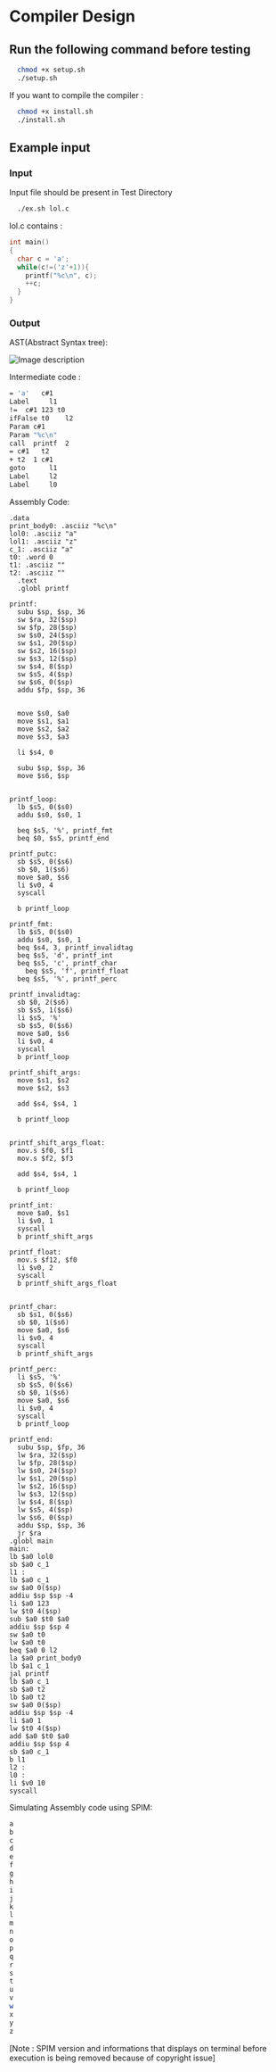 # Compiler Design


## Run the following command before testing

```bash
  chmod +x setup.sh
  ./setup.sh
```
If you want to compile the compiler :
```bash
  chmod +x install.sh
  ./install.sh
```

## Example input
 
### Input   
Input file should be present in Test Directory

```bash
  ./ex.sh lol.c
```

lol.c contains : 

```c
int main()
{
  char c = 'a';
  while(c!=('z'+1)){
    printf("%c\n", c);
    ++c;
  }
}
```


### Output


AST(Abstract Syntax tree):


![Image description](Output/tree.png)


Intermediate code : 

```bash
= 'a'   c#1
Label     l1
!=  c#1 123 t0
ifFalse t0    l2
Param c#1
Param "%c\n"       
call  printf  2 
= c#1   t2
+ t2  1 c#1
goto      l1
Label     l2
Label     l0
```

Assembly Code:

```assembly
.data
print_body0: .asciiz "%c\n"
lol0: .asciiz "a"
lol1: .asciiz "z"
c_1: .asciiz "a"
t0: .word 0
t1: .asciiz ""
t2: .asciiz ""
  .text
  .globl printf

printf:
  subu $sp, $sp, 36
  sw $ra, 32($sp)
  sw $fp, 28($sp)
  sw $s0, 24($sp)
  sw $s1, 20($sp)
  sw $s2, 16($sp)
  sw $s3, 12($sp)
  sw $s4, 8($sp)
  sw $s5, 4($sp)
  sw $s6, 0($sp)
  addu $fp, $sp, 36


  move $s0, $a0 
  move $s1, $a1
  move $s2, $a2
  move $s3, $a3

  li $s4, 0

  subu $sp, $sp, 36 
  move $s6, $sp


printf_loop: 
  lb $s5, 0($s0)
  addu $s0, $s0, 1 

  beq $s5, '%', printf_fmt 
  beq $0, $s5, printf_end 

printf_putc:
  sb $s5, 0($s6)
  sb $0, 1($s6)
  move $a0, $s6 
  li $v0, 4 
  syscall

  b printf_loop 

printf_fmt:
  lb $s5, 0($s0)
  addu $s0, $s0, 1
  beq $s4, 3, printf_invalidtag 
  beq $s5, 'd', printf_int
  beq $s5, 'c', printf_char
    beq $s5, 'f', printf_float 
  beq $s5, '%', printf_perc 

printf_invalidtag:
  sb $0, 2($s6) 
  sb $s5, 1($s6) 
  li $s5, '%'  
  sb $s5, 0($s6) 
  move $a0, $s6 
  li $v0, 4
  syscall
  b printf_loop 

printf_shift_args: 
  move $s1, $s2 
  move $s2, $s3 

  add $s4, $s4, 1 

  b printf_loop 


printf_shift_args_float: 
  mov.s $f0, $f1 
  mov.s $f2, $f3 

  add $s4, $s4, 1 

  b printf_loop 

printf_int: 
  move $a0, $s1 
  li $v0, 1
  syscall
  b printf_shift_args 

printf_float: 
  mov.s $f12, $f0 
  li $v0, 2
  syscall
  b printf_shift_args_float


printf_char:
  sb $s1, 0($s6) 
  sb $0, 1($s6)
  move $a0, $s6 
  li $v0, 4
  syscall
  b printf_shift_args

printf_perc: 
  li $s5, '%'
  sb $s5, 0($s6) 
  sb $0, 1($s6)
  move $a0, $s6
  li $v0, 4
  syscall
  b printf_loop 

printf_end:
  subu $sp, $fp, 36 
  lw $ra, 32($sp) 
  lw $fp, 28($sp)
  lw $s0, 24($sp)
  lw $s1, 20($sp)
  lw $s2, 16($sp)
  lw $s3, 12($sp)
  lw $s4, 8($sp)
  lw $s5, 4($sp)
  lw $s6, 0($sp)
  addu $sp, $sp, 36 
  jr $ra 
.globl main
main:
lb $a0 lol0
sb $a0 c_1
l1 : 
lb $a0 c_1
sw $a0 0($sp)
addiu $sp $sp -4
li $a0 123
lw $t0 4($sp)
sub $a0 $t0 $a0
addiu $sp $sp 4
sw $a0 t0
lw $a0 t0
beq $a0 0 l2
la $a0 print_body0
lb $a1 c_1
jal printf
lb $a0 c_1
sb $a0 t2
lb $a0 t2
sw $a0 0($sp)
addiu $sp $sp -4
li $a0 1
lw $t0 4($sp)
add $a0 $t0 $a0
addiu $sp $sp 4
sb $a0 c_1
b l1
l2 : 
l0 : 
li $v0 10
syscall

```



Simulating Assembly code using SPIM:

```bash
a
b
c
d
e
f
g
h
i
j
k
l
m
n
o
p
q
r
s
t
u
v
w
x
y
z
```
[Note : SPIM version and informations that displays on terminal before execution is being removed because of copyright issue]

